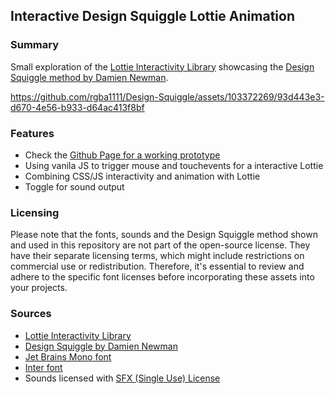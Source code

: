 ## Interactive Design Squiggle Lottie Animation 

### Summary
Small exploration of the [Lottie Interactivity Library](https://github.com/LottieFiles/lottie-interactivity) showcasing the [Design Squiggle method by Damien Newman](https://thedesignsquiggle.com/).


https://github.com/rgba1111/Design-Squiggle/assets/103372269/93d443e3-d670-4e56-b933-d64ac413f8bf


### Features
- Check the [Github Page for a working prototype](https://rgba1111.github.io/design_squiggle/)
- Using vanila JS to trigger mouse and touchevents for a interactive Lottie
- Combining CSS/JS interactivity and animation with Lottie
- Toggle for sound output

### Licensing
Please note that the fonts, sounds and the Design Squiggle method shown and used in this repository are not part of the open-source license. They have their separate licensing terms, which might include restrictions on commercial use or redistribution. Therefore, it's essential to review and adhere to the specific font licenses before incorporating these assets into your projects.

### Sources
- [Lottie Interactivity Library](https://github.com/LottieFiles/lottie-interactivity)
- [Design Squiggle by Damien Newman](https://thedesignsquiggle.com/)
- [Jet Brains Mono font](https://www.jetbrains.com/lp/mono/)
- [Inter font](https://rsms.me/inter)
- Sounds licensed with [SFX (Single Use) License](https://audiojungle.net/licenses/terms/audio_sfx_media_single/1.0)

